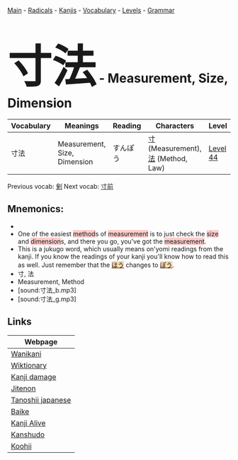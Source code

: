<style> bigfont {font-size: 100px}</style>
[Main](../README.md) -
[Radicals](../radicals.md) -
[Kanjis](../kanjis.md) -
[Vocabulary](../vocabulary.md) -
[Levels](../levels.md) -
[Grammar](../grammar.md)
# <bigfont> 寸法</bigfont> - Measurement, Size, Dimension 

| Vocabulary | Meanings | Reading | Characters | Level |
| --- | --- | --- | --- | --- |
| 寸法 | Measurement, Size, Dimension | すんぽう |  [寸](../kanjis/寸.md) (Measurement), [法](../kanjis/法.md) (Method, Law) | [Level 44](../levels/wk_level44.md) |

Previous vocab: [剣](剣.md) Next vocab: [寸前](寸前.md) 

## Mnemonics:

* 
* One of the easiest <span style="background-color:#ffcccb"> method</span>s of <span style="background-color:#ffcccb"> measurement</span> is to just check the <span style="background-color:#ffcccb"> size</span> and <span style="background-color:#ffcccb"> dimension</span>s, and there you go, you've got the <span style="background-color:#ffcccb"> measurement</span>.
* This is a jukugo word, which usually means on'yomi readings from the kanji. If you know the readings of your kanji you'll know how to read this as well. Just remember that the <span style="background-color:#fed8b1"> [ほう](https://jisho.org/search/ほう)</span> changes to <span style="background-color:#fed8b1"> [ぽう](https://jisho.org/search/ぽう)</span>.
* 寸, 法
* Measurement, Method
* [sound:寸法_b.mp3]
* [sound:寸法_g.mp3]


## Links 

| Webpage |
| --- |
| [Wanikani          ](https://www.wanikani.com/kanji/寸法) |
| [Wiktionary        ](https://en.wiktionary.org/wiki/寸法) |
| [Kanji damage      ](http://www.kanjidamage.com/kanji/search?utf8=✓&q=寸法) |
| [Jitenon           ](https://jitenon.com/kanji/寸法) |
| [Tanoshii japanese ](https://www.tanoshiijapanese.com/dictionary/kanji.cfm?k=寸法) |
| [Baike             ](https://baike.baidu.com/item/寸法) |
| [Kanji Alive       ](https://app.kanjialive.com/寸法) |
| [Kanshudo          ](https://www.kanshudo.com/searchmn?q=寸法) |
| [Koohii            ](https://kanji.koohii.com/study/kanji/寸法) |
